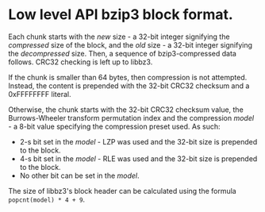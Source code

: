 
# Low level API bzip3 block format.

Each chunk starts with the _new_ size - a 32-bit integer signifying the _compressed_ size of the block, and the _old_ size - a 32-bit integer signifying the _decompressed_ size. Then, a sequence of bzip3-compressed data follows. CRC32 checking is left up to libbz3.

If the chunk is smaller than 64 bytes, then compression is not attempted. Instead, the content is prepended with the 32-bit CRC32 checksum and a 0xFFFFFFFF literal.

Otherwise, the chunk starts with the 32-bit CRC32 checksum value, the Burrows-Wheeler transform permutation index and the compression _model_ - a 8-bit value specifying the compression preset used. As such:

- 2-s bit set in the _model_ - LZP was used and the 32-bit size is prepended to the block.
- 4-s bit set in the _model_ - RLE was used and the 32-bit size is prepended to the block.
- No other bit can be set in the _model_.

The size of libbz3's block header can be calculated using the formula `popcnt(model) * 4 + 9`.

